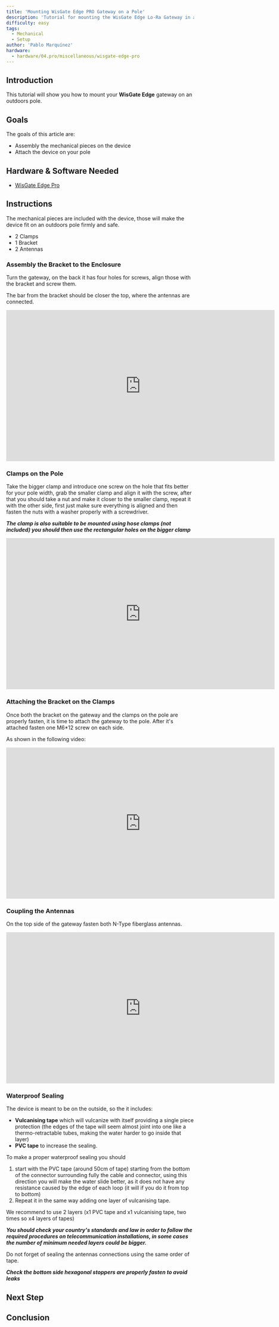 ```yaml
---
title: 'Mounting WisGate Edge PRO Gateway on a Pole'
description: 'Tutorial for mounting the WisGate Edge Lo-Ra Gateway in an antenna Pole'
difficulty: easy
tags: 
  - Mechanical
  - Setup
author: 'Pablo Marquínez'
hardware:
  - hardware/04.pro/miscellaneous/wisgate-edge-pro
---
```


## Introduction 

This tutorial will show you how to mount your **WisGate Edge** gateway on an outdoors pole.

## Goals

The goals of this article are:

- Assembly the mechanical pieces on the device
- Attach the device on your pole

## Hardware & Software Needed

- [WisGate Edge Pro](https://store.arduino.cc/pages/wisgate-lora-gateways)

## Instructions

The mechanical pieces are included with the device, those will make the device fit on an outdoors pole firmly and safe.
* 2 Clamps
* 1 Bracket
* 2 Antennas

### Assembly the Bracket to the Enclosure

Turn the gateway, on the back it has four holes for screws, align those with the bracket and screw them.

The bar from the bracket should be closer the top, where the antennas are connected.

<iframe 
  width="720" 
  height="405" 
  loop="true" 
  src="https://www.youtube.com/embed/xvFH9clAQwg?autoplay=1&controls=0&loop=1&mute=1&playlist=xvFH9clAQwg" frameborder="0"
  >
</iframe>

### Clamps on the Pole

Take the bigger clamp and introduce one screw on the hole that fits better for your pole width, grab the smaller clamp and align it with the screw, after that you should take a nut and make it closer to the smaller clamp, repeat it with the other side, first just make sure everything is aligned and then fasten the nuts with a washer properly with a screwdriver.

***The clamp is also suitable to be mounted using hose clamps (not included) you should then use the rectangular holes on the bigger clamp***

<iframe 
  width="720" 
  height="405" 
  loop="true" 
  src="https://www.youtube.com/embed/tVmZoD38XZo?autoplay=1&controls=0&loop=1&mute=1&playlist=tVmZoD38XZo" frameborder="0"
  >
</iframe>

### Attaching the Bracket on the Clamps

Once both the bracket on the gateway and the clamps on the pole are properly fasten, it is time to attach the gateway to the pole.
After it's attached fasten one M6*12 screw on each side.

As shown in the following video:

<iframe 
  width="720" 
  height="405" 
  loop="true" 
  src="https://www.youtube.com/embed/PZONsccUlMo?autoplay=1&controls=0&loop=1&mute=1&playlist=PZONsccUlMo" frameborder="0"
  >
</iframe>

### Coupling the Antennas

On the top side of the gateway fasten both N-Type fiberglass antennas.

<iframe 
  width="720" 
  height="405" 
  loop="true" 
  src="https://www.youtube.com/embed/6KmyJA9n28I?autoplay=1&controls=0&loop=1&mute=1&playlist=6KmyJA9n28I" frameborder="0"
  >
</iframe>

### Waterproof Sealing

The device is meant to be on the outside, so the it includes:
* **Vulcanising tape** which will vulcanize with itself providing a single piece protection (the edges of the tape will seem almost joint into one like a thermo-retractable tubes, making the water harder to go inside that layer)
* **PVC tape** to increase the sealing.

To make a proper waterproof sealing you should
1. start with the PVC tape (around 50cm of tape) starting from the bottom of the connector surrounding fully the cable and connector, using this direction you will make the water slide better, as it does not have any resistance caused by the edge of each loop (it will if you do it from top to bottom)
2. Repeat it in the same way adding one layer of vulcanising tape.

We recommend to use 2 layers (x1 PVC tape and x1 vulcanising tape, two times so x4 layers of tapes)

***You should check your country's standards and law in order to follow the required procedures on telecommunication installations, in some cases the number of minimum needed layers could be bigger.***

Do not forget of sealing the antennas connections using the same order of tape.

***Check the bottom side hexagonal stoppers are properly fasten to avoid leaks***

## Next Step


## Conclusion
